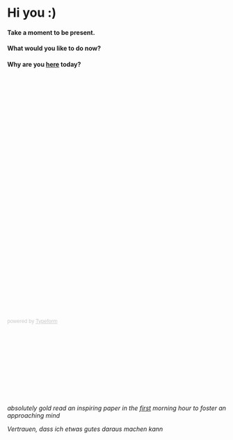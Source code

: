 # Hi you :)


#### Take a moment to be present.

#### What would you like to do now? 

#### Why are you [here](https://www.gracechuang.me/) today?   




<br />

<br />
<br />


<div class="typeform-widget" data-url="https://form.typeform.com/to/IlyRNTK6" style="width: 100%; height: 500px;"></div> <script> (function() { var qs,js,q,s,d=document, gi=d.getElementById, ce=d.createElement, gt=d.getElementsByTagName, id="typef_orm", b="https://embed.typeform.com/"; if(!gi.call(d,id)) { js=ce.call(d,"script"); js.id=id; js.src=b+"embed.js"; q=gt.call(d,"script")[0]; q.parentNode.insertBefore(js,q) } })() </script> <div style="font-family: Sans-Serif;font-size: 12px;color: #999;opacity: 0.5; padding-top: 5px;"> powered by <a href="https://admin.typeform.com/signup?utm_campaign=IlyRNTK6&utm_source=typeform.com-01EKQRJQAB8YAWWEYJ5JZSMFZ2-essentials&utm_medium=typeform&utm_content=typeform-embedded-poweredbytypeform&utm_term=EN" style="color: #999" target="_blank">Typeform</a> </div>

<br />
<br />
<br />
<br />
<br />
<br />
<br />
<br />
<br />
<br />


*absolutely gold read an inspiring paper in the [first](https://docs.google.com/document/d/1tBuChu0S_pp1xwI7NCaMnYqDrUVXh09vku8A7I9DuX8/edit) morning hour to foster an approaching mind*

*Vertrauen, dass ich etwas gutes daraus machen kann*
